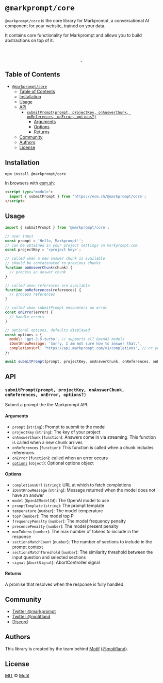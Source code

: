 # `@markprompt/core`

`@markprompt/core` is the core library for Markprompt, a conversational AI component for your website, trained on your data.

It contains core functionality for Markprompt and allows you to build abstractions on top of it.

<br />
<p align="center">
  <a aria-label="NPM version" href="https://www.npmjs.com/package/@markprompt/core">
    <img alt="" src="https://badgen.net/npm/v/@markprompt/core">
  </a>
  <a aria-label="License" href="https://github.com/motifland/markprompt-js/blob/main/packages/core/LICENSE">
    <img alt="" src="https://badgen.net/npm/license/@markprompt/core">
  </a>
</p>

## Table of Contents

- [`@markprompt/core`](#markpromptcore)
  - [Table of Contents](#table-of-contents)
  - [Installation](#installation)
  - [Usage](#usage)
  - [API](#api)
    - [`submitPrompt(prompt, projectKey, onAnswerChunk, onReferences, onError, options?)`](#submitpromptprompt-projectkey-onanswerchunk-onreferences-onerror-options)
      - [Arguments](#arguments)
      - [Options](#options)
      - [Returns](#returns)
  - [Community](#community)
  - [Authors](#authors)
  - [License](#license)

## Installation

```sh
npm install @markprompt/core
```

In browsers with [esm.sh](https://esm.sh):

```html
<script type="module">
  import { submitPrompt } from 'https://esm.sh/@markprompt/core';
</script>
```

## Usage

```js
import { submitPrompt } from '@markprompt/core';

// user input
const prompt = 'Hello, Markprompt!';
// can be obtained in your project settings on markprompt.com
const projectKey = '<project-key>';

// called when a new answer chunk is available
// should be concatenated to previous chunks
function onAnswerChunk(chunk) {
  // process an answer chunk
}

// called when references are available
function onReferences(references) {
  // process references
}

// called when submitPrompt encounters an error
const onError(error) {
  // handle errors
}

// optional options, defaults displayed
const options = {
  model: 'gpt-3.5-turbo', // supports all OpenAI models
  iDontKnowMessage: 'Sorry, I am not sure how to answer that.',
  completionsUrl: 'https://api.markprompt.com/v1/completions', // or your own completions API endpoint,
};

await submitPrompt(prompt, projectKey, onAnswerChunk, onReferences, onError, options);
```

## API

### `submitPrompt(prompt, projectKey, onAnswerChunk, onReferences, onError, options?)`

Submit a prompt the the Markprompt API.

#### Arguments

- `prompt` (`string`): Prompt to submit to the model
- `projectKey` (`string`): The key of your project
- `onAnswerChunk` (`function`): Answers come in via streaming. This function is called when a new chunk arrives
- `onReferences` (`function`): This function is called when a chunk includes references.
- `onError` (`function`): called when an error occurs
- [`options`](#options) (`object`): Optional options object

#### Options

- `completionsUrl` (`string`): URL at which to fetch completions
- `iDontKnowMessage` (`string`): Message returned when the model does not have an answer
- `model` (`OpenAIModelId`): The OpenAI model to use
- `promptTemplate` (`string`): The prompt template
- `temperature` (`number`): The model temperature
- `topP` (`number`): The model top P
- `frequencyPenalty` (`number`): The model frequency penalty
- `presencePenalty` (`number`): The model present penalty
- `maxTokens` (`number`): The max number of tokens to include in the response
- `sectionsMatchCount` (`number`): The number of sections to include in the prompt context
- `sectionsMatchThreshold` (`number`): The similarity threshold between the input question and selected sections
- `signal` (`AbortSignal`): AbortController signal

#### Returns

A promise that resolves when the response is fully handled.

## Community

- [Twitter @markprompt](https://twitter.com/markprompt)
- [Twitter @motifland](https://twitter.com/motifland)
- [Discord](https://discord.gg/MBMh4apz6X)

## Authors

This library is created by the team behind [Motif](https://motif.land)
([@motifland](https://twitter.com/motifland)).

## License

[MIT](./LICENSE) © [Motif](https://motif.land)
